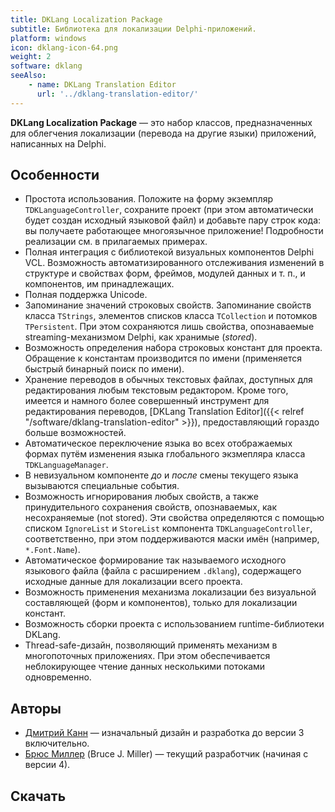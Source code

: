 ```yaml
---
title: DKLang Localization Package
subtitle: Библиотека для локализации Delphi-приложений.
platform: windows
icon: dklang-icon-64.png
weight: 2
software: dklang
seeAlso:
    - name: DKLang Translation Editor
      url: '../dklang-translation-editor/'
---
```


**DKLang Localization Package** — это набор классов, предназначенных для облегчения локализации (перевода на другие языки) приложений, написанных на Delphi.

## Особенности

* Простота использования. Положите на форму экземпляр `TDKLanguageController`, сохраните проект (при этом автоматически будет создан исходный языковой файл) и добавьте пару строк кода: вы получаете работающее многоязычное приложение! Подробности реализации см. в прилагаемых примерах.
* Полная интеграция с библиотекой визуальных компонентов Delphi VCL. Возможность автоматизированного отслеживания изменений в структуре и свойствах форм, фреймов, модулей данных и т.&nbsp;п., и компонентов, им принадлежащих.
* Полная поддержка Unicode.
* Запоминание значений строковых свойств. Запоминание свойств класса `TStrings`, элементов списков класса `TCollection` и потомков `TPersistent`. При этом сохраняются лишь свойства, опознаваемые streaming-механизмом Delphi, как хранимые (*stored*).
* Возможность определения набора строковых констант для проекта. Обращение к константам производится по имени (применяется быстрый бинарный поиск по имени).
* Хранение переводов в обычных текстовых файлах, доступных для редактирования любым текстовым редактором. Кроме того, имеется и намного более совершенный инструмент для редактирования переводов, [DKLang Translation Editor]({{< relref "/software/dklang-translation-editor" >}}), предоставляющий гораздо больше возможностей.
* Автоматическое переключение языка во всех отображаемых формах путём изменения языка глобального экзмепляра класса `TDKLanguageManager`.
* В невизуальном компоненте *до* и *после* смены текущего языка вызываются специальные события.
* Возможность игнорирования любых свойств, а также принудительного сохранения свойств, опознаваемых, как несохраняемые (not stored). Эти свойства определяются с помощью списком `IgnoreList` и `StoreList` компонента `TDKLanguageController`, соответственно, при этом поддерживаются маски имён (например, `*.Font.Name`).
* Автоматическое формирование так называемого исходного языкового файла (файла с расширением `.dklang`), содержащего исходные данные для локализации всего проекта.
* Возможность применения механизма локализации без визуальной составляющей (форм и компонентов), только для локализации констант.
* Возможность сборки проекта с использованием runtime-библиотеки DKLang.
* Thread-safe-дизайн, позволяющий применять механизм в многопоточных приложениях. При этом обеспечивается неблокирующее чтение данных несколькими потоками одновременно.

## Авторы

* [Дмитрий Канн](https://yktoo.com/) — изначальный дизайн и разработка до версии 3 включительно.
* [Брюс Миллер](http://rules-of-thumb.com/) (Bruce J. Miller) — текущий разработчик (начиная с версии 4).

## Скачать

<!-- TODO -->

